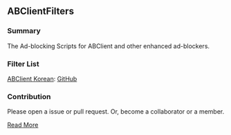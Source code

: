 ## ABClientFilters
### Summary
The Ad-blocking Scripts for ABClient and other enhanced ad-blockers.

### Filter List
[ABClient Korean](https://github.com/Pentanium/ABClientFilters/tree/master/ko): [GitHub](https://github.com/Pentanium/ABClientFilters/raw/master/ko/korean.txt)

### Contribution
Please open a issue or pull request.
Or, become a collaborator or a member.

[Read More](https://github.com/Pentanium/ABClientFilters/blob/master/CONTRIBUTING.md)